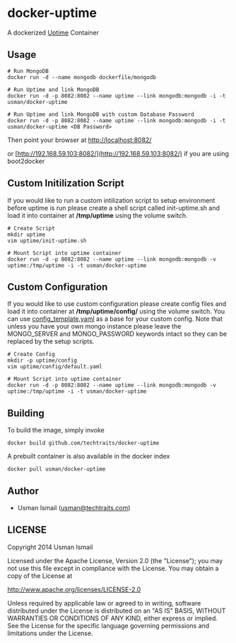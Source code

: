 docker-uptime
=============

A dockerized [Uptime](https://github.com/fzaninotto/uptime) Container

## Usage

```
# Run MongoDB
docker run -d --name mongodb dockerfile/mongodb

# Run Uptime and link MongoDB
docker run -d -p 8082:8082 --name uptime --link mongodb:mongodb -i -t usman/docker-uptime

# Run Uptime and link MongoDB with custom Database Password
docker run -d -p 8082:8082 --name uptime --link mongodb:mongodb -i -t usman/docker-uptime <DB Password>
```
Then point your browser at [http://localhost:8082/](http://localhost:8082/)

or [http://192.168.59.103:8082/](http://192.168.59.103:8082/) if you are using boot2docker

## Custom Initilization Script

If you would like to run a custom intilization script to setup environment before uptime is run please create a shell script called init-uptime.sh and load it into container at __/tmp/uptime__ using the volume switch.

```
# Create Script
mkdir uptime
vim uptime/init-uptime.sh

# Mount Script into uptime container
docker run -d -p 8082:8082 --name uptime --link mongodb:mongodb -v uptime:/tmp/uptime -i -t usman/docker-uptime
```

## Custom Configuration

If you would like to use custom configuration please create config files and load it into container at __/tmp/uptime/config/__ using the volume switch. You can use [config_template.yaml](https://github.com/techtraits/docker-uptime/blob/master/config_template.yaml) as a base for your custom config. Note that unless you have your own mongo instance please leave the MONGO_SERVER and MONGO_PASSWORD keywords intact so they can be replaced by the setup scripts. 

```
# Create Config
mkdir -p uptime/config
vim uptime/config/default.yaml

# Mount Script into uptime container
docker run -d -p 8082:8082 --name uptime --link mongodb:mongodb -v uptime:/tmp/uptime -i -t usman/docker-uptime
```

## Building

To build the image, simply invoke

    docker build github.com/techtraits/docker-uptime

A prebuilt container is also available in the docker index

    docker pull usman/docker-uptime
    
## Author

  * Usman Ismail (<usman@techtraits.com>)

## LICENSE

Copyright 2014 Usman Ismail

Licensed under the Apache License, Version 2.0 (the "License");
you may not use this file except in compliance with the License.
You may obtain a copy of the License at

  http://www.apache.org/licenses/LICENSE-2.0

Unless required by applicable law or agreed to in writing, software
distributed under the License is distributed on an "AS IS" BASIS,
WITHOUT WARRANTIES OR CONDITIONS OF ANY KIND, either express or implied.
See the License for the specific language governing permissions and
limitations under the License.
    
